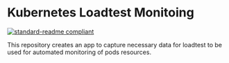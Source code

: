 # Kubernetes Loadtest Monitoing

[![standard-readme compliant](https://img.shields.io/badge/readme%20style-standard-brightgreen.svg?style=flat-square)](https://github.com/RichardLitt/standard-readme)

This repository creates an app to capture necessary data for loadtest to be used for automated monitoring of pods resources.

